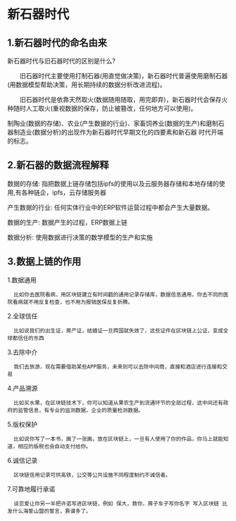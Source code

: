 # 新石器时代

## 1.新石器时代的命名由来

新石器时代与旧石器时代的区别是什么?

　　旧石器时代主要使用打制石器(用直觉做决策)，新石器时代普遍使用磨制石器(用数据模型帮助决策，用长期持续的数据分析改进流程)。

　　旧石器时代是依靠天然取火(数据随用随取，用完即弃)，新石器时代会保存火种随时人工取火(重视数据的保存，防止被篡改，任何地方可以使用)。
  
  制陶业(数据的存储)、农业(产生数据的行业)、家畜饲养业(数据的生产)和磨制石器制造业(数据分析)的出现作为新石器时代早期文化的四要素和新石器
  时代开端的标志。
  
## 2.新石器的数据流程解释

   数据的存储: 指把数据上链存储包括ipfs的使用以及云服务器存储和本地存储的使用,有各种链企，ipfs，云存储服务器
   
   产生数据的行业: 任何实体行业中的ERP软件运营过程中都会产生大量数据。
   
   数据的生产: 数据产生的过程，ERP数据上链
   
   数据分析: 使用数据进行决策的数学模型的生产和实施
   
## 3.数据上链的作用

  1.数据通用
  
      比如你去医院看病，用区块链建立有时间戳的通用记录存储库，数据信息通用，你去不同的医院看病就不用反复检查，也不用为报销医保反复折腾。
      
  2.全球信任
  
      比如说我们的出生证，房产证，结婚证一旦跨国就失效了，这些证件在区块链上公证，变成全球都信任的东西
      
  3.去除中介
  
      我们去旅游，现在需要借助某些APP服务，未来则可以去除中间商，直接和酒店进行连接和交易

  4.产品溯源
  
      比如买水果，在区块链技术下，你可以知道从果农生产到流通环节的全部过程，这中间还有政府的监管信息，有专业的监测数据，企业的质量检测数据。
    
  5.版权保护
      
      比如说你写了一本书，画了一张画，放在区块链上，一旦有人使用了你的作品，你马上就能知道，相应的版税也会自动支付给你。
      
  6.诚信记录
  
      区块链信用记录可供高铁，公交等公共设施不同程度制约不诚信者。
      
  7.可靠地履行承诺
  
      谈恋爱让你另一半把许诺写进区块链，例如 保大，救你，房子车子写你名字 写入区块链 比发什么海誓山盟的誓言，靠谱多了。
　
